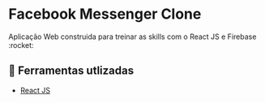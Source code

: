 # Facebook Messenger Clone

<p>Aplicação Web construida para treinar as skills com o React JS e Firebase :rocket:</p>

## :art: Ferramentas utlizadas

- [React JS](https://pt-br.reactjs.org/)
